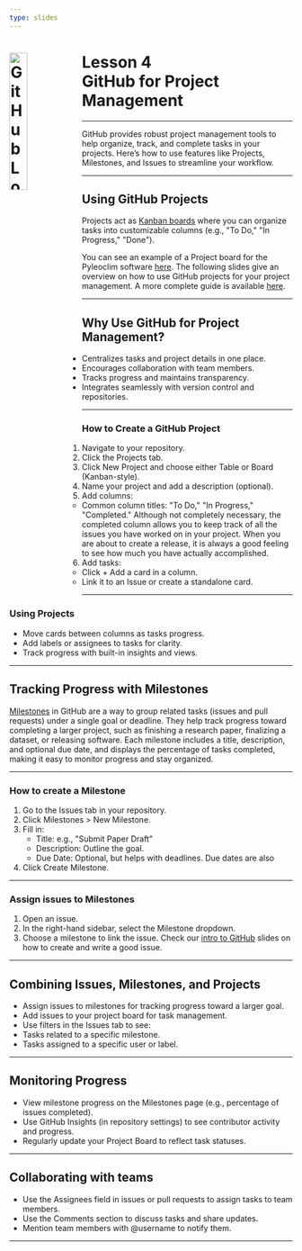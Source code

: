 ```yaml
---
type: slides
---
```


<div><h1><img src="https://foundations.projectpythia.org/_images/GitHub-logo.png" alt="GitHub Logo" width=25% align="left"/> Lesson 4<br>GitHub for Project Management</h1></div>

---

GitHub provides robust project management tools to help organize, track, and complete tasks in your projects. Here’s how to use features like Projects, Milestones, and Issues to streamline your workflow.

---

## Using GitHub Projects

Projects act as [Kanban boards](https://en.wikipedia.org/wiki/Kanban_board) where you can organize tasks into customizable columns (e.g., "To Do," "In Progress," "Done").

You can see an example of a Project board for the Pyleoclim software [here](https://github.com/orgs/LinkedEarth/projects/7/views/1). The following slides give an overview on how to use GitHub projects for your project management. A more complete guide is available [here](https://docs.github.com/en/issues/planning-and-tracking-with-projects).

---

## Why Use GitHub for Project Management?

* Centralizes tasks and project details in one place.
* Encourages collaboration with team members.
* Tracks progress and maintains transparency.
* Integrates seamlessly with version control and repositories.

---

### How to Create a GitHub Project

1. Navigate to your repository.
2. Click the Projects tab.
3. Click New Project and choose either Table or Board (Kanban-style).
4. Name your project and add a description (optional).
5. Add columns:
    * Common column titles: "To Do," "In Progress," "Completed." Although not completely necessary, the completed column allows you to keep track of all the issues you have worked on in your project. When you are about to create a release, it is always a good feeling to see how much you have actually accomplished. 
6. Add tasks:
    * Click + Add a card in a column.
    * Link it to an Issue or create a standalone card.

---

### Using Projects

* Move cards between columns as tasks progress.
* Add labels or assignees to tasks for clarity.
* Track progress with built-in insights and views. 

---

## Tracking Progress with Milestones

[Milestones](https://docs.github.com/en/issues/using-labels-and-milestones-to-track-work/about-milestones) in GitHub are a way to group related tasks (issues and pull requests) under a single goal or deadline. They help track progress toward completing a larger project, such as finishing a research paper, finalizing a dataset, or releasing software. Each milestone includes a title, description, and optional due date, and displays the percentage of tasks completed, making it easy to monitor progress and stay organized.

---

### How to create a Milestone

1. Go to the Issues tab in your repository.
2. Click Milestones > New Milestone.
3. Fill in:
    * Title: e.g., "Submit Paper Draft"
    * Description: Outline the goal.
    * Due Date: Optional, but helps with deadlines. Due dates are also 
4. Click Create Milestone.

---

### Assign issues to Milestones

1. Open an issue.
2. In the right-hand sidebar, select the Milestone dropdown.
3. Choose a milestone to link the issue. Check our [intro to GitHub](https://linked.earth/LeapFROGS/module5) slides on how to create and write a good issue. 

---

## Combining Issues, Milestones, and Projects

* Assign issues to milestones for tracking progress toward a larger goal.
* Add issues to your project board for task management.
* Use filters in the Issues tab to see:
* Tasks related to a specific milestone.
* Tasks assigned to a specific user or label.

---

## Monitoring Progress

* View milestone progress on the Milestones page (e.g., percentage of issues completed).
* Use GitHub Insights (in repository settings) to see contributor activity and progress.
* Regularly update your Project Board to reflect task statuses.

---

## Collaborating with teams

* Use the Assignees field in issues or pull requests to assign tasks to team members.
* Use the Comments section to discuss tasks and share updates.
* Mention team members with @username to notify them.

---